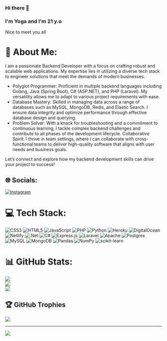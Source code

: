 ### Hi there 👋

<!--
**ChristYoga123/ChristYoga123** is a ✨ _special_ ✨ repository because its `README.md` (this file) appears on your GitHub profile.

Here are some ideas to get you started:

- 🔭 I’m currently working on ...
- 🌱 I’m currently learning ...
- 👯 I’m looking to collaborate on ...
- 🤔 I’m looking for help with ...
- 💬 Ask me about ...
- 📫 How to reach me: ...
- 😄 Pronouns: ...
- ⚡ Fun fact: ...
-->

### I'm Yoga and I'm 21 y.o
Nice to meet you all

# 💫 About Me:
I am a passionate Backend Developer with a focus on crafting robust and scalable web applications. My expertise lies in utilizing a diverse tech stack to engineer solutions that meet the demands of modern businesses.

- Polyglot Programmer: Proficient in multiple backend languages including Golang, Java (Spring Boot), C# (ASP.NET), and PHP (Laravel). My versatility allows me to adapt to various project requirements with ease.
- Database Mastery: Skilled in managing data across a range of databases such as MySQL, MongoDB, Redis, and Elastic Search. I ensure data integrity and optimize performance through effective database design and querying.
- Problem Solver: With a knack for troubleshooting and a commitment to continuous learning, I tackle complex backend challenges and contribute to all phases of the development lifecycle.
Collaborative Spirit: I thrive in team settings, where I can collaborate with cross-functional teams to deliver high-quality software that aligns with user needs and business goals.

Let’s connect and explore how my backend development skills can drive your project to success!


## 🌐 Socials:
[![Instagram](https://img.shields.io/badge/Instagram-%23E4405F.svg?logo=Instagram&logoColor=white)](https://instagram.com/@ga.blade.php) 

# 💻 Tech Stack:
![CSS3](https://img.shields.io/badge/css3-%231572B6.svg?style=for-the-badge&logo=css3&logoColor=white) ![HTML5](https://img.shields.io/badge/html5-%23E34F26.svg?style=for-the-badge&logo=html5&logoColor=white) ![JavaScript](https://img.shields.io/badge/javascript-%23323330.svg?style=for-the-badge&logo=javascript&logoColor=%23F7DF1E) ![PHP](https://img.shields.io/badge/php-%23777BB4.svg?style=for-the-badge&logo=php&logoColor=white) ![Python](https://img.shields.io/badge/python-3670A0?style=for-the-badge&logo=python&logoColor=ffdd54) ![Heroku](https://img.shields.io/badge/heroku-%23430098.svg?style=for-the-badge&logo=heroku&logoColor=white) ![DigitalOcean](https://img.shields.io/badge/DigitalOcean-%230167ff.svg?style=for-the-badge&logo=digitalOcean&logoColor=white) ![Netlify](https://img.shields.io/badge/netlify-%23000000.svg?style=for-the-badge&logo=netlify&logoColor=#00C7B7) ![.Net](https://img.shields.io/badge/.NET-5C2D91?style=for-the-badge&logo=.net&logoColor=white) ![C#](https://img.shields.io/badge/c%23-%23239120.svg?style=for-the-badge&logo=c-sharp&logoColor=white) ![Express.js](https://img.shields.io/badge/express.js-%23404d59.svg?style=for-the-badge&logo=express&logoColor=%2361DAFB) ![Laravel](https://img.shields.io/badge/laravel-%23FF2D20.svg?style=for-the-badge&logo=laravel&logoColor=white) ![Apache](https://img.shields.io/badge/apache-%23D42029.svg?style=for-the-badge&logo=apache&logoColor=white) ![Postgres](https://img.shields.io/badge/postgres-%23316192.svg?style=for-the-badge&logo=postgresql&logoColor=white) ![MySQL](https://img.shields.io/badge/mysql-%2300f.svg?style=for-the-badge&logo=mysql&logoColor=white) ![MongoDB](https://img.shields.io/badge/MongoDB-%234ea94b.svg?style=for-the-badge&logo=mongodb&logoColor=white) ![Pandas](https://img.shields.io/badge/pandas-%23150458.svg?style=for-the-badge&logo=pandas&logoColor=white) ![NumPy](https://img.shields.io/badge/numpy-%23013243.svg?style=for-the-badge&logo=numpy&logoColor=white) ![scikit-learn](https://img.shields.io/badge/scikit--learn-%23F7931E.svg?style=for-the-badge&logo=scikit-learn&logoColor=white)
# 📊 GitHub Stats:
![](https://github-readme-stats.vercel.app/api?username=ChristYoga123&theme=radical&hide_border=false&include_all_commits=true&count_private=true)<br/>
![](https://github-readme-streak-stats.herokuapp.com/?user=ChristYoga123&theme=radical&hide_border=false)<br/>
![](https://github-readme-stats.vercel.app/api/top-langs/?username=ChristYoga123&theme=radical&hide_border=false&include_all_commits=true&count_private=true&layout=compact)

## 🏆 GitHub Trophies
![](https://github-profile-trophy.vercel.app/?username=ChristYoga123&theme=radical&no-frame=false&no-bg=false&margin-w=4)

---
[![](https://visitcount.itsvg.in/api?id=ChristYoga123&icon=0&color=0)](https://visitcount.itsvg.in)

<!-- Proudly created with GPRM ( https://gprm.itsvg.in ) -->
